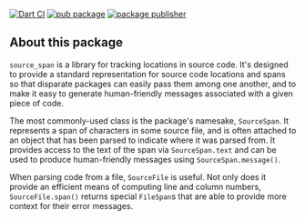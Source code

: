 [![Dart CI](https://github.com/dart-lang/source_span/actions/workflows/test-package.yml/badge.svg)](https://github.com/dart-lang/source_span/actions/workflows/test-package.yml)
[![pub package](https://img.shields.io/pub/v/source_span.svg)](https://pub.dev/packages/source_span)
[![package publisher](https://img.shields.io/pub/publisher/source_span.svg)](https://pub.dev/packages/source_span/publisher)

## About this package

`source_span` is a library for tracking locations in source code. It's designed
to provide a standard representation for source code locations and spans so that
disparate packages can easily pass them among one another, and to make it easy
to generate human-friendly messages associated with a given piece of code.

The most commonly-used class is the package's namesake, `SourceSpan`. It
represents a span of characters in some source file, and is often attached to an
object that has been parsed to indicate where it was parsed from. It provides
access to the text of the span via `SourceSpan.text` and can be used to produce
human-friendly messages using `SourceSpan.message()`.

When parsing code from a file, `SourceFile` is useful. Not only does it provide
an efficient means of computing line and column numbers, `SourceFile.span()`
returns special `FileSpan`s that are able to provide more context for their
error messages.
